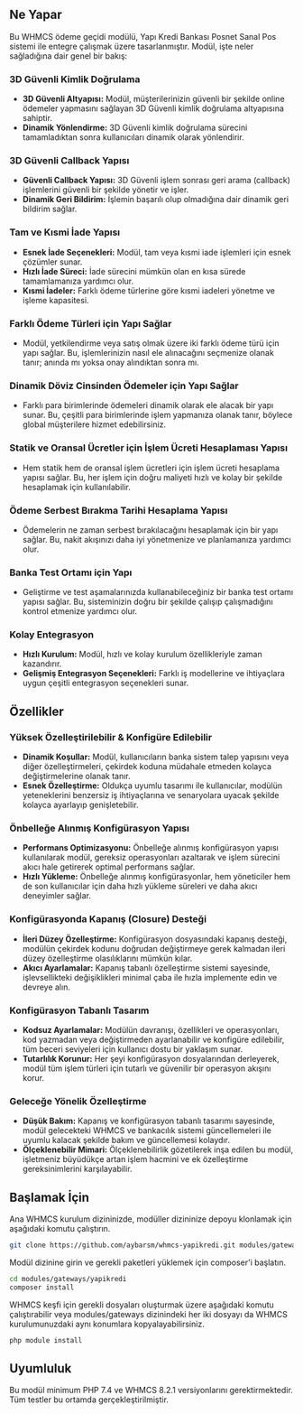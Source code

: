 ## Ne Yapar
Bu WHMCS ödeme geçidi modülü, Yapı Kredi Bankası Posnet Sanal Pos sistemi ile entegre çalışmak üzere tasarlanmıştır. Modül, işte neler sağladığına dair genel bir bakış:

### 3D Güvenli Kimlik Doğrulama
- **3D Güvenli Altyapısı:** Modül, müşterilerinizin güvenli bir şekilde online ödemeler yapmasını sağlayan 3D Güvenli kimlik doğrulama altyapısına sahiptir.
- **Dinamik Yönlendirme:** 3D Güvenli kimlik doğrulama sürecini tamamladıktan sonra kullanıcıları dinamik olarak yönlendirir.

### 3D Güvenli Callback Yapısı
- **Güvenli Callback Yapısı:** 3D Güvenli işlem sonrası geri arama (callback) işlemlerini güvenli bir şekilde yönetir ve işler.
- **Dinamik Geri Bildirim:** İşlemin başarılı olup olmadığına dair dinamik geri bildirim sağlar.

### Tam ve Kısmi İade Yapısı
- **Esnek İade Seçenekleri:** Modül, tam veya kısmi iade işlemleri için esnek çözümler sunar.
- **Hızlı İade Süreci:** İade sürecini mümkün olan en kısa sürede tamamlamanıza yardımcı olur.
- **Kısmi İadeler:** Farklı ödeme türlerine göre kısmi iadeleri yönetme ve işleme kapasitesi.

### Farklı Ödeme Türleri için Yapı Sağlar
- Modül, yetkilendirme veya satış olmak üzere iki farklı ödeme türü için yapı sağlar. Bu, işlemlerinizin nasıl ele alınacağını seçmenize olanak tanır; anında mı yoksa onay alındıktan sonra mı.

### Dinamik Döviz Cinsinden Ödemeler için Yapı Sağlar
- Farklı para birimlerinde ödemeleri dinamik olarak ele alacak bir yapı sunar. Bu, çeşitli para birimlerinde işlem yapmanıza olanak tanır, böylece global müşterilere hizmet edebilirsiniz.

### Statik ve Oransal Ücretler için İşlem Ücreti Hesaplaması Yapısı
- Hem statik hem de oransal işlem ücretleri için işlem ücreti hesaplama yapısı sağlar. Bu, her işlem için doğru maliyeti hızlı ve kolay bir şekilde hesaplamak için kullanılabilir.

### Ödeme Serbest Bırakma Tarihi Hesaplama Yapısı
- Ödemelerin ne zaman serbest bırakılacağını hesaplamak için bir yapı sağlar. Bu, nakit akışınızı daha iyi yönetmenize ve planlamanıza yardımcı olur.

### Banka Test Ortamı için Yapı
- Geliştirme ve test aşamalarınızda kullanabileceğiniz bir banka test ortamı yapısı sağlar. Bu, sisteminizin doğru bir şekilde çalışıp çalışmadığını kontrol etmenize yardımcı olur.

### Kolay Entegrasyon
- **Hızlı Kurulum:** Modül, hızlı ve kolay kurulum özellikleriyle zaman kazandırır.
- **Gelişmiş Entegrasyon Seçenekleri:** Farklı iş modellerine ve ihtiyaçlara uygun çeşitli entegrasyon seçenekleri sunar.

## Özellikler

### Yüksek Özelleştirilebilir & Konfigüre Edilebilir
- **Dinamik Koşullar:** Modül, kullanıcıların banka sistem talep yapısını veya diğer özelleştirmeleri, çekirdek koduna müdahale etmeden kolayca değiştirmelerine olanak tanır.
- **Esnek Özelleştirme:** Oldukça uyumlu tasarımı ile kullanıcılar, modülün yeteneklerini benzersiz iş ihtiyaçlarına ve senaryolara uyacak şekilde kolayca ayarlayıp genişletebilir.

### Önbelleğe Alınmış Konfigürasyon Yapısı
- **Performans Optimizasyonu:** Önbelleğe alınmış konfigürasyon yapısı kullanılarak modül, gereksiz operasyonları azaltarak ve işlem sürecini akıcı hale getirerek optimal performans sağlar.
- **Hızlı Yükleme:** Önbelleğe alınmış konfigürasyonlar, hem yöneticiler hem de son kullanıcılar için daha hızlı yükleme süreleri ve daha akıcı deneyimler sağlar.

### Konfigürasyonda Kapanış (Closure) Desteği
- **İleri Düzey Özelleştirme:** Konfigürasyon dosyasındaki kapanış desteği, modülün çekirdek kodunu doğrudan değiştirmeye gerek kalmadan ileri düzey özelleştirme olasılıklarını mümkün kılar.
- **Akıcı Ayarlamalar:** Kapanış tabanlı özelleştirme sistemi sayesinde, işlevsellikteki değişiklikleri minimal çaba ile hızla implemente edin ve devreye alın.

### Konfigürasyon Tabanlı Tasarım
- **Kodsuz Ayarlamalar:** Modülün davranışı, özellikleri ve operasyonları, kod yazmadan veya değiştirmeden ayarlanabilir ve konfigüre edilebilir, tüm beceri seviyeleri için kullanıcı dostu bir yaklaşım sunar.
- **Tutarlılık Korunur:** Her şeyi konfigürasyon dosyalarından derleyerek, modül tüm işlem türleri için tutarlı ve güvenilir bir operasyon akışını korur.

### Geleceğe Yönelik Özelleştirme
- **Düşük Bakım:** Kapanış ve konfigürasyon tabanlı tasarımı sayesinde, modül gelecekteki WHMCS ve bankacılık sistemi güncellemeleri ile uyumlu kalacak şekilde bakım ve güncellemesi kolaydır.
- **Ölçeklenebilir Mimari:** Ölçeklenebilirlik gözetilerek inşa edilen bu modül, işletmeniz büyüdükçe artan işlem hacmini ve ek özelleştirme gereksinimlerini karşılayabilir.

## Başlamak İçin
Ana WHMCS kurulum dizininizde, modüller dizininize depoyu klonlamak için aşağıdaki komutu çalıştırın.
```bash
git clone https://github.com/aybarsm/whmcs-yapikredi.git modules/gateways/yapikredi
```
Modül dizinine girin ve gerekli paketleri yüklemek için composer'i başlatın.
```bash
cd modules/gateways/yapikredi
composer install
```
WHMCS keşfi için gerekli dosyaları oluşturmak üzere aşağıdaki komutu çalıştırabilir veya modules/gateways dizinindeki her iki dosyayı da WHMCS kurulumunuzdaki aynı konumlara kopyalayabilirsiniz.
```bash
php module install
```

## Uyumluluk
Bu modül minimum PHP 7.4 ve WHMCS 8.2.1 versiyonlarını gerektirmektedir. Tüm testler bu ortamda gerçekleştirilmiştir.